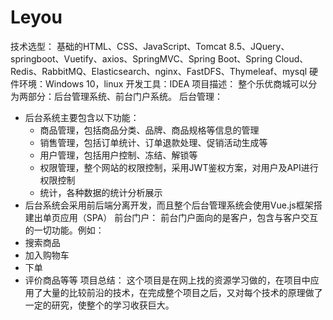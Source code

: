 # Leyou
技术选型： 基础的HTML、CSS、JavaScript、Tomcat 8.5、JQuery、springboot、Vuetify、axios、SpringMVC、Spring Boot、Spring Cloud、Redis、RabbitMQ、Elasticsearch、nginx、FastDFS、Thymeleaf、mysql
硬件环境：Windows 10，linux
开发工具：IDEA
项目描述：
	整个乐优商城可以分为两部分：后台管理系统、前台门户系统。
	后台管理：
- 后台系统主要包含以下功能：
  - 商品管理，包括商品分类、品牌、商品规格等信息的管理
  - 销售管理，包括订单统计、订单退款处理、促销活动生成等
  - 用户管理，包括用户控制、冻结、解锁等
  - 权限管理，整个网站的权限控制，采用JWT鉴权方案，对用户及API进行权限控制
  - 统计，各种数据的统计分析展示
- 后台系统会采用前后端分离开发，而且整个后台管理系统会使用Vue.js框架搭建出单页应用（SPA）
	前台门户：
		前台门户面向的是客户，包含与客户交互的一切功能。例如：
- 搜索商品
- 加入购物车
- 下单
- 评价商品等等
项目总结：
	这个项目是在网上找的资源学习做的，在项目中应用了大量的比较前沿的技术，在完成整个项目之后，又对每个技术的原理做了一定的研究，使整个的学习收获巨大。

